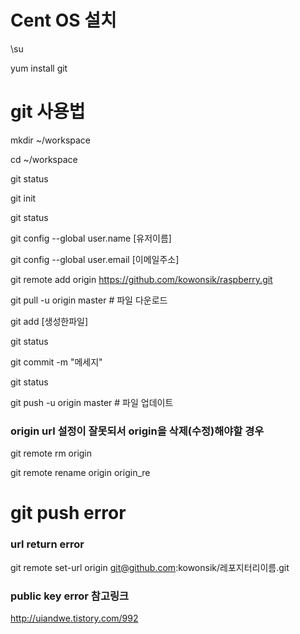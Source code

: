 # Cent OS 설치

\su

yum install git

# git 사용법

mkdir ~/workspace

cd ~/workspace

git status

git init

git status

git config --global user.name [유저이름]

git config --global user.email [이메일주소]

git remote add origin https://github.com/kowonsik/raspberry.git

git pull -u origin master     # 파일 다운로드

git add [생성한파일]

git status

git commit -m "메세지"

git status

git push -u origin master     # 파일 업데이트

### origin url 설정이 잘못되서 origin을 삭제(수정)해야할 경우

git remote rm origin

git remote rename origin origin_re

# git push error

### url return error

git remote set-url origin git@github.com:kowonsik/레포지터리이름.git

### public key error 참고링크

http://uiandwe.tistory.com/992
